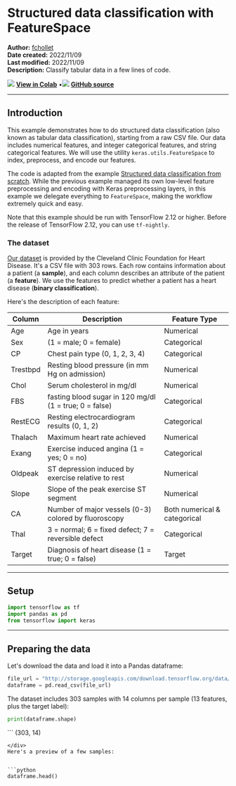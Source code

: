 # Structured data classification with FeatureSpace

**Author:** [fchollet](https://twitter.com/fchollet)<br>
**Date created:** 2022/11/09<br>
**Last modified:** 2022/11/09<br>
**Description:** Classify tabular data in a few lines of code.


<img class="k-inline-icon" src="https://colab.research.google.com/img/colab_favicon.ico"/> [**View in Colab**](https://colab.research.google.com/github/keras-team/keras-io/blob/master/examples/structured_data/ipynb/structured_data_classification_with_feature_space.ipynb)  <span class="k-dot">•</span><img class="k-inline-icon" src="https://github.com/favicon.ico"/> [**GitHub source**](https://github.com/keras-team/keras-io/blob/master/examples/structured_data/structured_data_classification_with_feature_space.py)



---
## Introduction

This example demonstrates how to do structured data classification
(also known as tabular data classification), starting from a raw
CSV file. Our data includes numerical features,
and integer categorical features, and string categorical features.
We will use the utility `keras.utils.FeatureSpace` to index,
preprocess, and encode our features.

The code is adapted from the example
[Structured data classification from scratch](https://keras.io/examples/structured_data/structured_data_classification_from_scratch/).
While the previous example managed its own low-level feature preprocessing and
encoding with Keras preprocessing layers, in this example we
delegate everything to `FeatureSpace`, making the workflow
extremely quick and easy.

Note that this example should be run with TensorFlow 2.12 or higher.
Before the release of TensorFlow 2.12, you can use `tf-nightly`.

### The dataset

[Our dataset](https://archive.ics.uci.edu/ml/datasets/heart+Disease) is provided by the
Cleveland Clinic Foundation for Heart Disease.
It's a CSV file with 303 rows. Each row contains information about a patient (a
**sample**), and each column describes an attribute of the patient (a **feature**). We
use the features to predict whether a patient has a heart disease
(**binary classification**).

Here's the description of each feature:

Column| Description| Feature Type
------------|--------------------|----------------------
Age | Age in years | Numerical
Sex | (1 = male; 0 = female) | Categorical
CP | Chest pain type (0, 1, 2, 3, 4) | Categorical
Trestbpd | Resting blood pressure (in mm Hg on admission) | Numerical
Chol | Serum cholesterol in mg/dl | Numerical
FBS | fasting blood sugar in 120 mg/dl (1 = true; 0 = false) | Categorical
RestECG | Resting electrocardiogram results (0, 1, 2) | Categorical
Thalach | Maximum heart rate achieved | Numerical
Exang | Exercise induced angina (1 = yes; 0 = no) | Categorical
Oldpeak | ST depression induced by exercise relative to rest | Numerical
Slope | Slope of the peak exercise ST segment | Numerical
CA | Number of major vessels (0-3) colored by fluoroscopy | Both numerical & categorical
Thal | 3 = normal; 6 = fixed defect; 7 = reversible defect | Categorical
Target | Diagnosis of heart disease (1 = true; 0 = false) | Target

---
## Setup


```python
import tensorflow as tf
import pandas as pd
from tensorflow import keras
```

---
## Preparing the data

Let's download the data and load it into a Pandas dataframe:


```python
file_url = "http://storage.googleapis.com/download.tensorflow.org/data/heart.csv"
dataframe = pd.read_csv(file_url)
```

The dataset includes 303 samples with 14 columns per sample
(13 features, plus the target label):


```python
print(dataframe.shape)
```

<div class="k-default-codeblock">
```
(303, 14)

```
</div>
Here's a preview of a few samples:


```python
dataframe.head()
```




<div>
<style scoped>
    .dataframe tbody tr th:only-of-type {
        vertical-align: middle;
    }

<div class="k-default-codeblock">
```
.dataframe tbody tr th {
    vertical-align: top;
}

.dataframe thead th {
    text-align: right;
}
```
</div>
</style>
<table border="1" class="dataframe">
  <thead>
    <tr style="text-align: right;">
      <th></th>
      <th>age</th>
      <th>sex</th>
      <th>cp</th>
      <th>trestbps</th>
      <th>chol</th>
      <th>fbs</th>
      <th>restecg</th>
      <th>thalach</th>
      <th>exang</th>
      <th>oldpeak</th>
      <th>slope</th>
      <th>ca</th>
      <th>thal</th>
      <th>target</th>
    </tr>
  </thead>
  <tbody>
    <tr>
      <th>0</th>
      <td>63</td>
      <td>1</td>
      <td>1</td>
      <td>145</td>
      <td>233</td>
      <td>1</td>
      <td>2</td>
      <td>150</td>
      <td>0</td>
      <td>2.3</td>
      <td>3</td>
      <td>0</td>
      <td>fixed</td>
      <td>0</td>
    </tr>
    <tr>
      <th>1</th>
      <td>67</td>
      <td>1</td>
      <td>4</td>
      <td>160</td>
      <td>286</td>
      <td>0</td>
      <td>2</td>
      <td>108</td>
      <td>1</td>
      <td>1.5</td>
      <td>2</td>
      <td>3</td>
      <td>normal</td>
      <td>1</td>
    </tr>
    <tr>
      <th>2</th>
      <td>67</td>
      <td>1</td>
      <td>4</td>
      <td>120</td>
      <td>229</td>
      <td>0</td>
      <td>2</td>
      <td>129</td>
      <td>1</td>
      <td>2.6</td>
      <td>2</td>
      <td>2</td>
      <td>reversible</td>
      <td>0</td>
    </tr>
    <tr>
      <th>3</th>
      <td>37</td>
      <td>1</td>
      <td>3</td>
      <td>130</td>
      <td>250</td>
      <td>0</td>
      <td>0</td>
      <td>187</td>
      <td>0</td>
      <td>3.5</td>
      <td>3</td>
      <td>0</td>
      <td>normal</td>
      <td>0</td>
    </tr>
    <tr>
      <th>4</th>
      <td>41</td>
      <td>0</td>
      <td>2</td>
      <td>130</td>
      <td>204</td>
      <td>0</td>
      <td>2</td>
      <td>172</td>
      <td>0</td>
      <td>1.4</td>
      <td>1</td>
      <td>0</td>
      <td>normal</td>
      <td>0</td>
    </tr>
  </tbody>
</table>
</div>



The last column, "target", indicates whether the patient
has a heart disease (1) or not (0).

Let's split the data into a training and validation set:


```python
val_dataframe = dataframe.sample(frac=0.2, random_state=1337)
train_dataframe = dataframe.drop(val_dataframe.index)

print(
    "Using %d samples for training and %d for validation"
    % (len(train_dataframe), len(val_dataframe))
)
```

<div class="k-default-codeblock">
```
Using 242 samples for training and 61 for validation

```
</div>
Let's generate `tf.data.Dataset` objects for each dataframe:


```python

def dataframe_to_dataset(dataframe):
    dataframe = dataframe.copy()
    labels = dataframe.pop("target")
    ds = tf.data.Dataset.from_tensor_slices((dict(dataframe), labels))
    ds = ds.shuffle(buffer_size=len(dataframe))
    return ds


train_ds = dataframe_to_dataset(train_dataframe)
val_ds = dataframe_to_dataset(val_dataframe)
```

Each `Dataset` yields a tuple `(input, target)` where `input` is a dictionary of features
and `target` is the value `0` or `1`:


```python
for x, y in train_ds.take(1):
    print("Input:", x)
    print("Target:", y)
```

<div class="k-default-codeblock">
```
Input: {'age': <tf.Tensor: shape=(), dtype=int64, numpy=47>, 'sex': <tf.Tensor: shape=(), dtype=int64, numpy=1>, 'cp': <tf.Tensor: shape=(), dtype=int64, numpy=3>, 'trestbps': <tf.Tensor: shape=(), dtype=int64, numpy=130>, 'chol': <tf.Tensor: shape=(), dtype=int64, numpy=253>, 'fbs': <tf.Tensor: shape=(), dtype=int64, numpy=0>, 'restecg': <tf.Tensor: shape=(), dtype=int64, numpy=0>, 'thalach': <tf.Tensor: shape=(), dtype=int64, numpy=179>, 'exang': <tf.Tensor: shape=(), dtype=int64, numpy=0>, 'oldpeak': <tf.Tensor: shape=(), dtype=float64, numpy=0.0>, 'slope': <tf.Tensor: shape=(), dtype=int64, numpy=1>, 'ca': <tf.Tensor: shape=(), dtype=int64, numpy=0>, 'thal': <tf.Tensor: shape=(), dtype=string, numpy=b'normal'>}
Target: tf.Tensor(0, shape=(), dtype=int64)

```
</div>
Let's batch the datasets:


```python
train_ds = train_ds.batch(32)
val_ds = val_ds.batch(32)
```

---
## Configuring a `FeatureSpace`

To configure how each feature should be preprocessed,
we instantiate a `keras.utils.FeatureSpace`, and we
pass to it a dictionary that maps the name of our features
to a string that describes the feature type.

We have a few "integer categorical" features such as `"FBS"`,
one "string categorical" feature (`"thal"`),
and a few numerical features, which we'd like to normalize
-- except `"age"`, which we'd like to discretize into
a number of bins.

We also use the `crosses` argument
to capture *feature interactions* for some categorical
features, that is to say, create additional features
that represent value co-occurrences for these categorical features.
You can compute feature crosses like this for arbitrary sets of
categorical features -- not just tuples of two features.
Because the resulting co-occurences are hashed
into a fixed-sized vector, you don't need to worry about whether
the co-occurence space is too large.


```python
from keras.utils import FeatureSpace

feature_space = FeatureSpace(
    features={
        # Categorical features encoded as integers
        "sex": "integer_categorical",
        "cp": "integer_categorical",
        "fbs": "integer_categorical",
        "restecg": "integer_categorical",
        "exang": "integer_categorical",
        "ca": "integer_categorical",
        # Categorical feature encoded as string
        "thal": "string_categorical",
        # Numerical features to normalize
        "age": "float_discretized",
        # Numerical features to normalize
        "trestbps": "float_normalized",
        "chol": "float_normalized",
        "thalach": "float_normalized",
        "oldpeak": "float_normalized",
        "slope": "float_normalized",
    },
    # We create additional features by hashing
    # value co-occurrences for the
    # following groups of categorical features.
    crosses=[("sex", "age"), ("thal", "ca")],
    # The hashing space for these co-occurrences
    # wil be 32-dimensional.
    crossing_dim=32,
    # Our utility will one-hot encode all categorical
    # features and concat all features into a single
    # vector (one vector per sample).
    output_mode="concat",
)
```

---
## Further customizing a `FeatureSpace`

Specifying the feature type via a string name is quick and easy,
but sometimes you may want to further configure the preprocessing
of each feature. For instance, in our case, our categorical
features don't have a large set of possible values -- it's only
a handful of values per feature (e.g. `1` and `0` for the feature `"FBS"`),
and all possible values are represented in the training set.
As a result, we don't need to reserve an index to represent "out of vocabulary" values
for these features -- which would have been the default behavior.
Below, we just specify `num_oov_indices=0` in each of these features
to tell the feature preprocessor to skip "out of vocabulary" indexing.

Other customizations you have access to include specifying the number of
bins for discretizing features of type `"float_discretized"`,
or the dimensionality of the hashing space for feature crossing.


```python
feature_space = FeatureSpace(
    features={
        # Categorical features encoded as integers
        "sex": FeatureSpace.integer_categorical(num_oov_indices=0),
        "cp": FeatureSpace.integer_categorical(num_oov_indices=0),
        "fbs": FeatureSpace.integer_categorical(num_oov_indices=0),
        "restecg": FeatureSpace.integer_categorical(num_oov_indices=0),
        "exang": FeatureSpace.integer_categorical(num_oov_indices=0),
        "ca": FeatureSpace.integer_categorical(num_oov_indices=0),
        # Categorical feature encoded as string
        "thal": FeatureSpace.string_categorical(num_oov_indices=0),
        # Numerical features to normalize
        "age": FeatureSpace.float_discretized(num_bins=30),
        # Numerical features to normalize
        "trestbps": FeatureSpace.float_normalized(),
        "chol": FeatureSpace.float_normalized(),
        "thalach": FeatureSpace.float_normalized(),
        "oldpeak": FeatureSpace.float_normalized(),
        "slope": FeatureSpace.float_normalized(),
    },
    # Specify feature cross with a custom crossing dim.
    crosses=[
        FeatureSpace.cross(feature_names=("sex", "age"), crossing_dim=64),
        FeatureSpace.cross(
            feature_names=("thal", "ca"),
            crossing_dim=16,
        ),
    ],
    output_mode="concat",
)
```

---
## Adapt the `FeatureSpace` to the training data

Before we start using the `FeatureSpace` to build a model, we have
to adapt it to the training data. During `adapt()`, the `FeatureSpace` will:

- Index the set of possible values for categorical features.
- Compute the mean and variance for numerical features to normalize.
- Compute the value boundaries for the different bins for numerical features to discretize.

Note that `adapt()` should be called on a `tf.data.Dataset` which yields dicts
of feature values -- no labels.


```python
train_ds_with_no_labels = train_ds.map(lambda x, _: x)
feature_space.adapt(train_ds_with_no_labels)
```

At this point, the `FeatureSpace` can be called on a dict of raw feature values, and will return a
single concatenate vector for each sample, combining encoded features and feature crosses.


```python
for x, _ in train_ds.take(1):
    preprocessed_x = feature_space(x)
    print("preprocessed_x.shape:", preprocessed_x.shape)
    print("preprocessed_x.dtype:", preprocessed_x.dtype)
```

<div class="k-default-codeblock">
```
preprocessed_x.shape: (32, 138)
preprocessed_x.dtype: <dtype: 'float32'>

```
</div>
---
## Two ways to manage preprocessing: as part of the `tf.data` pipeline, or in the model itself

There are two ways in which you can leverage your `FeatureSpace`:

### Asynchronous preprocessing in `tf.data`

You can make it part of your data pipeline, before the model. This enables asynchronous parallel
preprocessing of the data on CPU before it hits the model. Do this if you're training on GPU or TPU,
or if you want to speed up preprocessing. Usually, this is always the right thing to do during training.

### Synchronous preprocessing in the model

You can make it part of your model. This means that the model will expect dicts of raw feature
values, and the preprocessing batch will be done synchronously (in a blocking manner) before the
rest of the forward pass. Do this if you want to have an end-to-end model that can process
raw feature values -- but keep in mind that your model will only be able to run on CPU,
since most types of feature preprocessing (e.g. string preprocessing) are not GPU or TPU compatible.

Do not do this on GPU / TPU or in performance-sensitive settings. In general, you want to do in-model
preprocessing when you do inference on CPU.

In our case, we will apply the `FeatureSpace` in the tf.data pipeline during training, but we will
do inference with an end-to-end model that includes the `FeatureSpace`.

Let's create a training and validation dataset of preprocessed batches:


```python
preprocessed_train_ds = train_ds.map(
    lambda x, y: (feature_space(x), y), num_parallel_calls=tf.data.AUTOTUNE
)
preprocessed_train_ds = preprocessed_train_ds.prefetch(tf.data.AUTOTUNE)

preprocessed_val_ds = val_ds.map(
    lambda x, y: (feature_space(x), y), num_parallel_calls=tf.data.AUTOTUNE
)
preprocessed_val_ds = preprocessed_val_ds.prefetch(tf.data.AUTOTUNE)
```

---
## Build a model

Time to build a model -- or rather two models:

- A training model that expects preprocessed features (one sample = one vector)
- An inference model that expects raw features (one sample = dict of raw feature values)


```python
dict_inputs = feature_space.get_inputs()
encoded_features = feature_space.get_encoded_features()

x = keras.layers.Dense(32, activation="relu")(encoded_features)
x = keras.layers.Dropout(0.5)(x)
predictions = keras.layers.Dense(1, activation="sigmoid")(x)

training_model = keras.Model(inputs=encoded_features, outputs=predictions)
training_model.compile(
    optimizer="adam", loss="binary_crossentropy", metrics=["accuracy"]
)

inference_model = keras.Model(inputs=dict_inputs, outputs=predictions)
```

---
## Train the model

Let's train our model for 50 epochs. Note that feature preprocessing is happening
as part of the tf.data pipeline, not as part of the model.


```python
training_model.fit(
    preprocessed_train_ds, epochs=20, validation_data=preprocessed_val_ds, verbose=2
)
```

<div class="k-default-codeblock">
```
Epoch 1/20
8/8 - 5s - loss: 0.6999 - accuracy: 0.5413 - val_loss: 0.6163 - val_accuracy: 0.6885 - 5s/epoch - 638ms/step
Epoch 2/20
8/8 - 0s - loss: 0.6044 - accuracy: 0.6364 - val_loss: 0.5635 - val_accuracy: 0.7869 - 268ms/epoch - 34ms/step
Epoch 3/20
8/8 - 0s - loss: 0.5764 - accuracy: 0.6570 - val_loss: 0.5214 - val_accuracy: 0.8197 - 267ms/epoch - 33ms/step
Epoch 4/20
8/8 - 0s - loss: 0.5281 - accuracy: 0.7438 - val_loss: 0.4867 - val_accuracy: 0.8033 - 269ms/epoch - 34ms/step
Epoch 5/20
8/8 - 0s - loss: 0.4858 - accuracy: 0.7727 - val_loss: 0.4587 - val_accuracy: 0.7705 - 268ms/epoch - 34ms/step
Epoch 6/20
8/8 - 0s - loss: 0.4710 - accuracy: 0.7438 - val_loss: 0.4364 - val_accuracy: 0.7705 - 271ms/epoch - 34ms/step
Epoch 7/20
8/8 - 0s - loss: 0.4245 - accuracy: 0.8099 - val_loss: 0.4181 - val_accuracy: 0.7705 - 273ms/epoch - 34ms/step
Epoch 8/20
8/8 - 0s - loss: 0.4261 - accuracy: 0.7645 - val_loss: 0.4043 - val_accuracy: 0.7869 - 269ms/epoch - 34ms/step
Epoch 9/20
8/8 - 0s - loss: 0.4000 - accuracy: 0.7893 - val_loss: 0.3943 - val_accuracy: 0.7869 - 274ms/epoch - 34ms/step
Epoch 10/20
8/8 - 0s - loss: 0.3788 - accuracy: 0.7893 - val_loss: 0.3866 - val_accuracy: 0.7869 - 271ms/epoch - 34ms/step
Epoch 11/20
8/8 - 0s - loss: 0.3612 - accuracy: 0.8347 - val_loss: 0.3809 - val_accuracy: 0.8033 - 268ms/epoch - 33ms/step
Epoch 12/20
8/8 - 0s - loss: 0.3691 - accuracy: 0.8058 - val_loss: 0.3761 - val_accuracy: 0.8033 - 271ms/epoch - 34ms/step
Epoch 13/20
8/8 - 0s - loss: 0.3473 - accuracy: 0.8471 - val_loss: 0.3719 - val_accuracy: 0.7869 - 269ms/epoch - 34ms/step
Epoch 14/20
8/8 - 0s - loss: 0.3590 - accuracy: 0.8264 - val_loss: 0.3682 - val_accuracy: 0.7869 - 275ms/epoch - 34ms/step
Epoch 15/20
8/8 - 0s - loss: 0.3290 - accuracy: 0.8388 - val_loss: 0.3656 - val_accuracy: 0.8033 - 270ms/epoch - 34ms/step
Epoch 16/20
8/8 - 0s - loss: 0.3127 - accuracy: 0.8471 - val_loss: 0.3636 - val_accuracy: 0.8033 - 273ms/epoch - 34ms/step
Epoch 17/20
8/8 - 0s - loss: 0.2991 - accuracy: 0.8843 - val_loss: 0.3623 - val_accuracy: 0.8033 - 275ms/epoch - 34ms/step
Epoch 18/20
8/8 - 0s - loss: 0.3258 - accuracy: 0.8678 - val_loss: 0.3613 - val_accuracy: 0.8033 - 272ms/epoch - 34ms/step
Epoch 19/20
8/8 - 0s - loss: 0.2835 - accuracy: 0.8512 - val_loss: 0.3610 - val_accuracy: 0.8033 - 271ms/epoch - 34ms/step
Epoch 20/20
8/8 - 0s - loss: 0.2700 - accuracy: 0.9050 - val_loss: 0.3613 - val_accuracy: 0.8033 - 269ms/epoch - 34ms/step

<keras.callbacks.History at 0x7f6850106290>

```
</div>
We quickly get to 80% validation accuracy.

---
## Inference on new data with the end-to-end model

Now, we can use our inference model (which includes the `FeatureSpace`)
to make predictions based on dicts of raw features values, as follows:


```python
sample = {
    "age": 60,
    "sex": 1,
    "cp": 1,
    "trestbps": 145,
    "chol": 233,
    "fbs": 1,
    "restecg": 2,
    "thalach": 150,
    "exang": 0,
    "oldpeak": 2.3,
    "slope": 3,
    "ca": 0,
    "thal": "fixed",
}

input_dict = {name: tf.convert_to_tensor([value]) for name, value in sample.items()}
predictions = inference_model.predict(input_dict)

print(
    f"This particular patient had a {100 * predictions[0][0]:.2f}% probability "
    "of having a heart disease, as evaluated by our model."
)
```

<div class="k-default-codeblock">
```
1/1 [==============================] - 1s 504ms/step
This particular patient had a 56.32% probability of having a heart disease, as evaluated by our model.

```
</div>